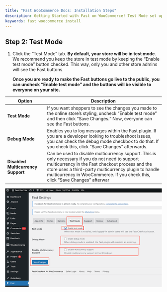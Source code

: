 ```yaml
---
title: "Fast WooCommerce Docs: Installation Steps"
description: Getting Started with Fast on WooCommerce! Test Mode set up.
keywords: fast woocommerce install
---
```


## Step 2: Test Mode

1. Click the “Test Mode” tab.
   **By default, your store will be in test mode**. We recommend you keep the store in test mode by keeping the “Enable test mode” button checked. This way, only you and other store admins will see the Fast buttons.

   **Once you are ready to make the Fast buttons go live to the public, you can uncheck “Enable test mode” and the buttons will be visible to everyone on your site.**

| Option                             | Description                                                                                                                                                                                                                                                                                  |
| ---------------------------------- | -------------------------------------------------------------------------------------------------------------------------------------------------------------------------------------------------------------------------------------------------------------------------------------------- |
| **Test Mode**                      | If you want shoppers to see the changes you made to the online store’s styling, uncheck “Enable test mode” and then click “Save Changes.” Now, everyone can see the Fast buttons.                                                                                                            |
| **Debug Mode**                     | Enables you to log messages within the Fast plugin. If you are a developer looking to troubleshoot issues, you can check the debug mode checkbox to do that. If you check this, click “Save Changes” afterwards.                                                                             |
| **Disabled Multicurrency Support** | Can be used to disable multicurrency support. This is only necessary if you do not need to support multicurrency in the Fast checkout process and the store uses a third-party multicurrency plugin to handle multicurrency in WooCommerce. If you check this, click “Save Changes” afterwar |

![test mode tab in your woocommerce store dashboard](images/woocommerce-install4.png)
